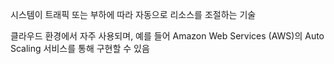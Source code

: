 시스템이 트래픽 또는 부하에 따라 자동으로 리소스를 조절하는 기술

클라우드 환경에서 자주 사용되며, 예를 들어 Amazon Web Services (AWS)의 Auto Scaling 서비스를 통해 구현할 수 있음

